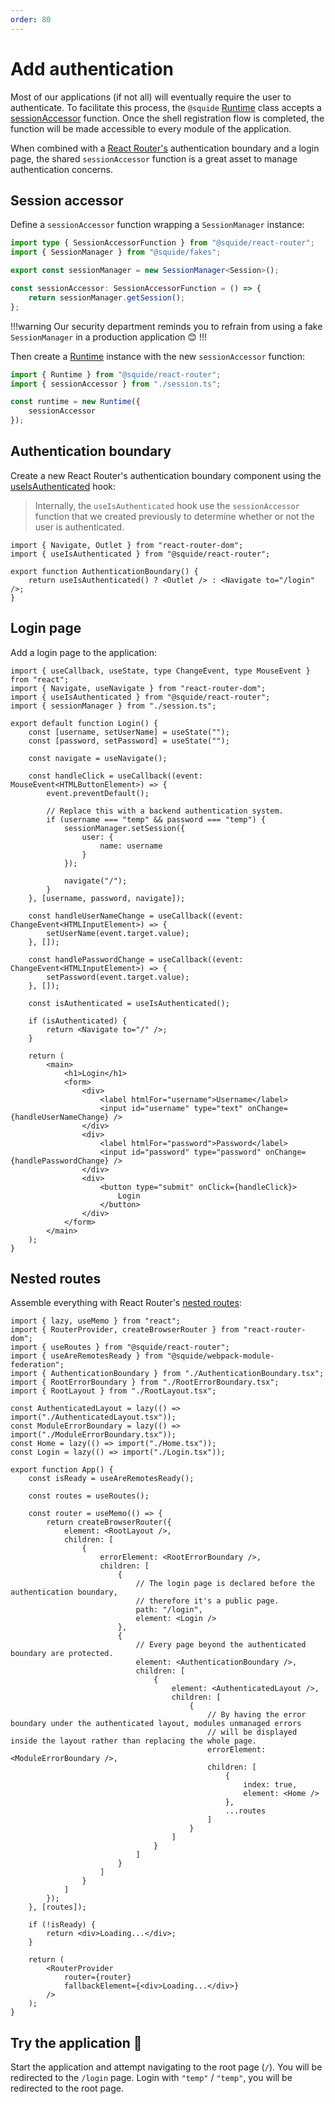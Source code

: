 ```yaml
---
order: 80
---
```


# Add authentication

Most of our applications (if not all) will eventually require the user to authenticate. To facilitate this process, the `@squide` [Runtime](/reference/runtime/runtime-class.md) class accepts a [sessionAccessor](/reference/fakes/SessionManager.md#integrate-with-a-runtime-instance) function. Once the shell registration flow is completed, the function will be made accessible to every module of the application.

When combined with a [React Router's](https://reactrouter.com/en/main) authentication boundary and a login page, the shared `sessionAccessor` function is a great asset to manage authentication concerns.

## Session accessor

Define a `sessionAccessor` function wrapping a `SessionManager` instance:

```ts host/src/session.ts
import type { SessionAccessorFunction } from "@squide/react-router";
import { SessionManager } from "@squide/fakes";

export const sessionManager = new SessionManager<Session>();

const sessionAccessor: SessionAccessorFunction = () => {
    return sessionManager.getSession();
};
```

!!!warning
Our security department reminds you to refrain from using a fake `SessionManager` in a production application :blush:
!!!

Then create a [Runtime](/reference/runtime/runtime-class.md) instance with the new `sessionAccessor` function:

```ts #5 host/src/boostrap.tsx
import { Runtime } from "@squide/react-router";
import { sessionAccessor } from "./session.ts";

const runtime = new Runtime({
    sessionAccessor
});
```

## Authentication boundary

Create a new React Router's authentication boundary component using the [useIsAuthenticated]() hook:

> Internally, the `useIsAuthenticated` hook use the `sessionAccessor` function that we created previously to determine whether or not the user is authenticated.

```tsx !#5 host/src/AuthenticationBoundary.tsx
import { Navigate, Outlet } from "react-router-dom";
import { useIsAuthenticated } from "@squide/react-router";

export function AuthenticationBoundary() {
    return useIsAuthenticated() ? <Outlet /> : <Navigate to="/login" />;
}
```

## Login page

Add a login page to the application:

```tsx !#17-21 host/src/Login.tsx
import { useCallback, useState, type ChangeEvent, type MouseEvent } from "react";
import { Navigate, useNavigate } from "react-router-dom";
import { useIsAuthenticated } from "@squide/react-router";
import { sessionManager } from "./session.ts";

export default function Login() {
    const [username, setUserName] = useState("");
    const [password, setPassword] = useState("");

    const navigate = useNavigate();

    const handleClick = useCallback((event: MouseEvent<HTMLButtonElement>) => {
        event.preventDefault();

        // Replace this with a backend authentication system.
        if (username === "temp" && password === "temp") {
            sessionManager.setSession({
                user: {
                    name: username
                }
            });

            navigate("/");
        }
    }, [username, password, navigate]);

    const handleUserNameChange = useCallback((event: ChangeEvent<HTMLInputElement>) => {
        setUserName(event.target.value);
    }, []);

    const handlePasswordChange = useCallback((event: ChangeEvent<HTMLInputElement>) => {
        setPassword(event.target.value);
    }, []);

    const isAuthenticated = useIsAuthenticated();

    if (isAuthenticated) {
        return <Navigate to="/" />;
    }

    return (
        <main>
            <h1>Login</h1>
            <form>
                <div>
                    <label htmlFor="username">Username</label>
                    <input id="username" type="text" onChange={handleUserNameChange} />
                </div>
                <div>
                    <label htmlFor="password">Password</label>
                    <input id="password" type="password" onChange={handlePasswordChange} />
                </div>
                <div>
                    <button type="submit" onClick={handleClick}>
                        Login
                    </button>
                </div>
            </form>
        </main>
    );
}
```

## Nested routes

Assemble everything with React Router's [nested routes](https://reactrouter.com/en/main/start/tutorial#nested-routes):

```tsx !#29-30,34 host/src/App.tsx
import { lazy, useMemo } from "react";
import { RouterProvider, createBrowserRouter } from "react-router-dom";
import { useRoutes } from "@squide/react-router";
import { useAreRemotesReady } from "@squide/webpack-module-federation";
import { AuthenticationBoundary } from "./AuthenticationBoundary.tsx";
import { RootErrorBoundary } from "./RootErrorBoundary.tsx";
import { RootLayout } from "./RootLayout.tsx";

const AuthenticatedLayout = lazy(() => import("./AuthenticatedLayout.tsx"));
const ModuleErrorBoundary = lazy(() => import("./ModuleErrorBoundary.tsx"));
const Home = lazy(() => import("./Home.tsx"));
const Login = lazy(() => import("./Login.tsx"));

export function App() {
    const isReady = useAreRemotesReady();

    const routes = useRoutes();

    const router = useMemo(() => {
        return createBrowserRouter({
            element: <RootLayout />,
            children: [
                {
                    errorElement: <RootErrorBoundary />,
                    children: [
                        {
                            // The login page is declared before the authentication boundary,
                            // therefore it's a public page.
                            path: "/login",
                            element: <Login />
                        },
                        {
                            // Every page beyond the authenticated boundary are protected.
                            element: <AuthenticationBoundary />,
                            children: [
                                {
                                    element: <AuthenticatedLayout />,
                                    children: [
                                        {
                                            // By having the error boundary under the authenticated layout, modules unmanaged errors
                                            // will be displayed inside the layout rather than replacing the whole page.
                                            errorElement: <ModuleErrorBoundary />,
                                            children: [
                                                {
                                                    index: true,
                                                    element: <Home />
                                                },
                                                ...routes
                                            ]
                                        }
                                    ]
                                }
                            ]
                        }
                    ]
                }
            ]
        });
    }, [routes]);

    if (!isReady) {
        return <div>Loading...</div>;
    }

    return (
        <RouterProvider
            router={router}
            fallbackElement={<div>Loading...</div>}
        />
    );
}
```

## Try the application :rocket:

Start the application and attempt navigating to the root page (`/`). You will be redirected to the `/login` page. Login with `"temp"` / `"temp"`, you will be redirected to the root page.













